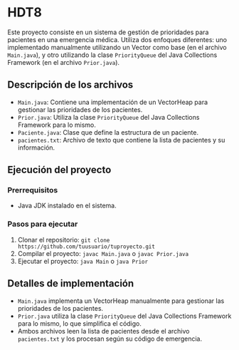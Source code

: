 # HDT8

Este proyecto consiste en un sistema de gestión de prioridades para pacientes en una emergencia médica. Utiliza dos enfoques diferentes: uno implementado manualmente utilizando un Vector como base (en el archivo `Main.java`), y otro utilizando la clase `PriorityQueue` del Java Collections Framework (en el archivo `Prior.java`).

## Descripción de los archivos

- `Main.java`: Contiene una implementación de un VectorHeap para gestionar las prioridades de los pacientes.
- `Prior.java`: Utiliza la clase `PriorityQueue` del Java Collections Framework para lo mismo.
- `Paciente.java`: Clase que define la estructura de un paciente.
- `pacientes.txt`: Archivo de texto que contiene la lista de pacientes y su información.

## Ejecución del proyecto

### Prerrequisitos
- Java JDK instalado en el sistema.

### Pasos para ejecutar
1. Clonar el repositorio: `git clone https://github.com/tuusuario/tuproyecto.git`
2. Compilar el proyecto: `javac Main.java` o `javac Prior.java`
3. Ejecutar el proyecto: `java Main` o `java Prior`

## Detalles de implementación

- `Main.java` implementa un VectorHeap manualmente para gestionar las prioridades de los pacientes.
- `Prior.java` utiliza la clase `PriorityQueue` del Java Collections Framework para lo mismo, lo que simplifica el código.
- Ambos archivos leen la lista de pacientes desde el archivo `pacientes.txt` y los procesan según su código de emergencia.
